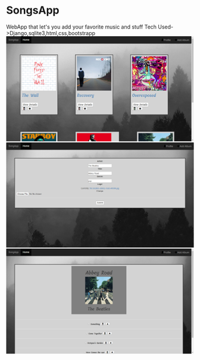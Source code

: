 # SongsApp
WebApp that let's you add your favorite music and stuff
Tech Used->Django,sqlite3,html,css,bootstrapp
![Homepage](https://github.com/mihir1919/SongsApp/blob/master/Screenshot%20(53).png)
![Add an Album](https://github.com/mihir1919/SongsApp/blob/master/Screenshot%20(54).png)
![Songs Page](https://github.com/mihir1919/SongsApp/blob/master/Screenshot%20(52).png)
